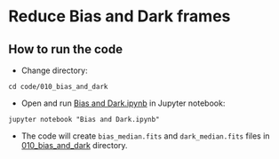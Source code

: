 # Reduce Bias and Dark frames

## How to run the code

* Change directory:

```
cd code/010_bias_and_dark
```

* Open and run [Bias and Dark.ipynb](Bias%20and%20Dark.ipynb) in Jupyter notebook:

```
jupyter notebook "Bias and Dark.ipynb"
```

* The code will create `bias_median.fits` and `dark_median.fits` files in [010_bias_and_dark](code/010_bias_and_dark) directory.
